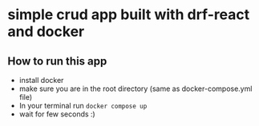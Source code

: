 # simple crud app built with drf-react and docker

## How to run this app  

* install docker
* make sure you are in the root directory (same as docker-compose.yml file)
* In your terminal run `docker compose up`
* wait for few seconds :)
